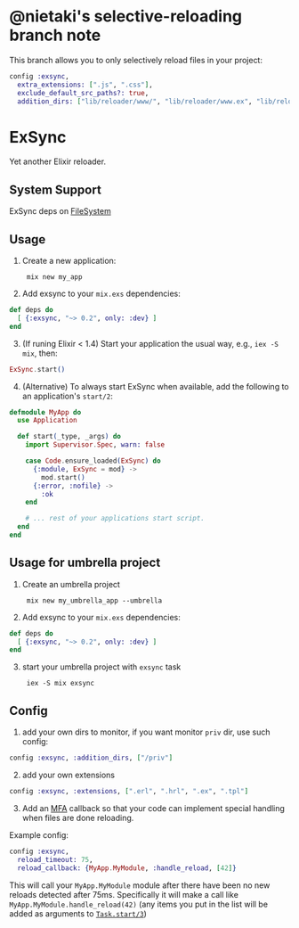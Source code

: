 @nietaki's selective-reloading branch note
==========================================

This branch allows you to only selectively reload files in your project:

```elixir
config :exsync,
  extra_extensions: [".js", ".css"],
  exclude_default_src_paths?: true,
  addition_dirs: ["lib/reloader/www/", "lib/reloader/www.ex", "lib/reloader/repo.ex"]
```

ExSync
======

Yet another Elixir reloader.

## System Support

ExSync deps on [FileSystem](https://github.com/falood/file_system)

## Usage

1. Create a new application:

        mix new my_app

2. Add exsync to your `mix.exs` dependencies:

```elixir
def deps do
  [ {:exsync, "~> 0.2", only: :dev} ]
end
```

3. (If runing Elixir < 1.4) Start your application the usual way, e.g., `iex -S mix`, then:

```elixir
ExSync.start()
```

4. (Alternative) To always start ExSync when available, add the following to an application's `start/2`:

```elixir
defmodule MyApp do
  use Application

  def start(_type, _args) do
    import Supervisor.Spec, warn: false

    case Code.ensure_loaded(ExSync) do
      {:module, ExSync = mod} ->
        mod.start()
      {:error, :nofile} ->
        :ok
    end

    # ... rest of your applications start script.
  end
end
```

## Usage for umbrella project

1. Create an umbrella project

        mix new my_umbrella_app --umbrella

2. Add exsync to your `mix.exs` dependencies:

```elixir
def deps do
  [ {:exsync, "~> 0.2", only: :dev} ]
end
```

3. start your umbrella project with `exsync` task

        iex -S mix exsync

## Config

1. add your own dirs to monitor, if you want monitor `priv` dir, use such config:

```elixir
config :exsync, :addition_dirs, ["/priv"]
```

2. add your own extensions

```elixir
config :exsync, :extensions, [".erl", ".hrl", ".ex", ".tpl"]
```

3. Add an [MFA](https://codereviewvideos.com/blog/what-is-mfa-in-elixir/) callback so that your code can implement special handling when files are done reloading.

Example config:
```elixir
config :exsync,
  reload_timeout: 75,
  reload_callback: {MyApp.MyModule, :handle_reload, [42]}
```

This will call your `MyApp.MyModule` module after there have been no new reloads detected after 75ms. Specifically it will make a call like `MyApp.MyModule.handle_reload(42)` (any items you put in the list will be added as arguments to [`Task.start/3`](https://hexdocs.pm/elixir/Task.html#start/3))
